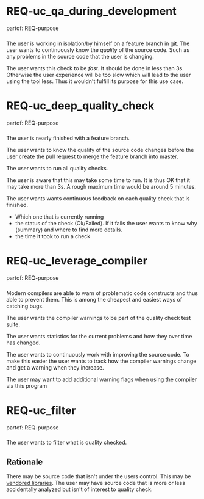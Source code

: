 # REQ-uc_qa_during_development
partof: REQ-purpose
###

The user is working in isolation/by himself on a feature branch in git.
The user wants to continuously know the *quality* of the source code.
Such as any problems in the source code that the user is changing.

The user wants this check to be *fast*. It should be done in less than 3s.
Otherwise the user experience will be too slow which will lead to the user using the tool less.
Thus it wouldn't fulfill its purpose for this use case.

# REQ-uc_deep_quality_check
partof: REQ-purpose
###

The user is nearly finished with a feature branch.

The user wants to know the quality of the source code changes before the user create the pull request to merge the feature branch into master.

The user wants to run all quality checks.

The user is aware that this may take some time to run. It is thus OK that it may take more than 3s.
A rough maximum time would be around 5 minutes.

The user wants wants continuous feedback on each quality check that is finished.
 * Which one that is currently running
 * the status of the check (Ok/Failed). If it fails the user wants to know why (summary) and where to find more details.
 * the time it took to run a check

# REQ-uc_leverage_compiler
partof: REQ-purpose
###

Modern compilers are able to warn of problematic code constructs and thus able to prevent them. This is among the cheapest and easiest ways of catching bugs.

The user wants the compiler warnings to be part of the quality check test suite.

The user wants statistics for the current problems and how they over time has changed.

The user wants to continuously work with improving the source code. To make this easier the user wants to track how the compiler warnings change and get a warning when they increase.

The user may want to add additional warning flags when using the compiler via this program

# REQ-uc_filter
partof: REQ-purpose
###

The user wants to filter what is quality checked.

## Rationale

There may be source code that isn't under the users control. This may be [vendored libraries](definitions.md#D-vendor).
The user may have source code that is more or less accidentally analyzed but isn't of interest to quality check.
